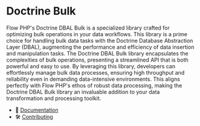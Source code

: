 # Doctrine Bulk

Flow PHP's Doctrine DBAL Bulk is a specialized library crafted for optimizing bulk operations in your data workflows.
This library is a prime choice for handling bulk data tasks with the Doctrine Database Abstraction Layer (DBAL),
augmenting the performance and efficiency of data insertion and manipulation tasks. The Doctrine DBAL Bulk library
encapsulates the complexities of bulk operations, presenting a streamlined API that is both powerful and easy to use. By
leveraging this library, developers can effortlessly manage bulk data processes, ensuring high throughput and
reliability even in demanding data-intensive environments. This aligns perfectly with Flow PHP's ethos of robust data
processing, making the Doctrine DBAL Bulk library an invaluable addition to your data transformation and processing
toolkit.

- 📜 [Documentation](https://github.com/flow-php/flow/blob/1.x/README.md)
- 🛠️ [Contributing](https://github.com/flow-php/flow/blob/1.x/CONTRIBUTING.md)
